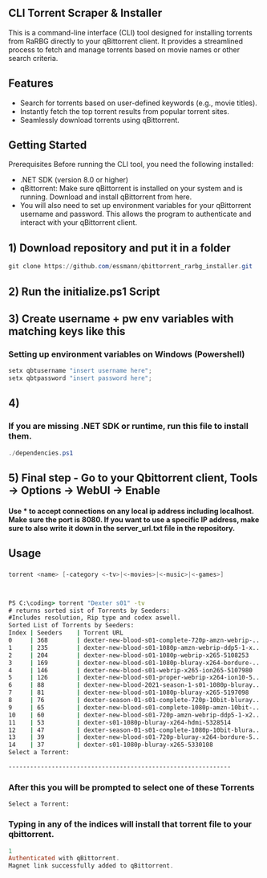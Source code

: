 ## CLI Torrent Scraper & Installer 
This is a command-line interface (CLI) tool designed for installing torrents from RaRBG directly to your qBittorrent client. It provides a streamlined process to fetch and manage torrents based on movie names or other search criteria.

## Features
- Search for torrents based on user-defined keywords (e.g., movie titles).
- Instantly fetch the top torrent results from popular torrent sites.
- Seamlessly download torrents using qBittorrent.
## Getting Started
Prerequisites
Before running the CLI tool, you need the following installed:

- .NET SDK (version 8.0 or higher)
- qBittorrent: Make sure qBittorrent is installed on your system and is running.
 Download and install qBittorrent from [](https://choosealicense.com/licenses/mit/) here.
- You will also need to set up environment variables for your qBittorrent username and password. This allows the program to authenticate and interact with your qBittorrent client.
## 1) Download repository and put it in a folder
```powershell
git clone https://github.com/essmann/qbittorrent_rarbg_installer.git
```
## 2) Run the initialize.ps1 Script 

## 3) Create username + pw env variables with matching keys like this
### Setting up environment variables on Windows (Powershell)
```powershell
setx qbtusername "insert username here";
setx qbtpassword "insert password here";
```
## 4)
### If you are missing .NET SDK or runtime, run this file to install them. 
```powershell
./dependencies.ps1
```
## 5) Final step - Go to your Qbittorrent client, Tools -> Options -> WebUI -> Enable
#### Use * to accept connections on any local ip address including localhost. Make sure the port is 8080. If you want to use a specific IP address, make sure to also write it down in the server_url.txt file in the repository.
## Usage
###
 ```powershell
torrent <name> [-category <-tv>|<-movies>|<-music>|<-games>]
```
```bat


PS C:\coding> torrent "Dexter s01" -tv
# returns sorted sist of Torrents by Seeders:
#Includes resolution, Rip type and codex aswell. 
Sorted List of Torrents by Seeders:
Index | Seeders    | Torrent URL                                        | Details
0     | 368        | dexter-new-blood-s01-complete-720p-amzn-webrip-... | Resolution: 720p, Rip: webrip, Codec: x264
1     | 235        | dexter-new-blood-s01-1080p-amzn-webrip-ddp5-1-x... | Resolution: 1080p, Rip: webrip, Codec: x264
2     | 204        | dexter-new-blood-s01-1080p-webrip-x265-5108253     | Resolution: 1080p, Rip: webrip, Codec: x265
3     | 169        | dexter-new-blood-s01-1080p-bluray-x264-bordure-... | Resolution: 1080p, Rip: N/A, Codec: x264
4     | 146        | dexter-new-blood-s01-webrip-x265-ion265-5107980    | Resolution: N/A, Rip: webrip, Codec: x265
5     | 126        | dexter-new-blood-s01-proper-webrip-x264-ion10-5... | Resolution: N/A, Rip: webrip, Codec: x264
6     | 88         | dexter-new-blood-2021-season-1-s01-1080p-bluray... | Resolution: 1080p, Rip: N/A, Codec: x265
7     | 81         | dexter-new-blood-s01-1080p-bluray-x265-5197098     | Resolution: 1080p, Rip: N/A, Codec: x265
8     | 76         | dexter-season-01-s01-complete-720p-10bit-bluray... | Resolution: 720p, Rip: N/A, Codec: x265
9     | 65         | dexter-new-blood-s01-complete-1080p-amzn-10bit-... | Resolution: 1080p, Rip: N/A, Codec: x265
10    | 60         | dexter-new-blood-s01-720p-amzn-webrip-ddp5-1-x2... | Resolution: 720p, Rip: webrip, Codec: x264
11    | 53         | dexter-s01-1080p-bluray-x264-hdmi-5328514          | Resolution: 1080p, Rip: N/A, Codec: x264
12    | 47         | dexter-season-01-s01-complete-1080p-10bit-blura... | Resolution: 1080p, Rip: N/A, Codec: x265
13    | 39         | dexter-new-blood-s01-720p-bluray-x264-bordure-5... | Resolution: 720p, Rip: N/A, Codec: x264
14    | 37         | dexter-s01-1080p-bluray-x265-5330108               | Resolution: 1080p, Rip: N/A, Codec: x265
Select a Torrent:

--------------------------------------------------------------
```
### After this you will be prompted to select one of these Torrents
```powrshell
Select a Torrent:
```
### Typing in any of the indices will install that torrent file to your qbittorrent.
```powershell
1
Authenticated with qBittorrent.
Magnet link successfully added to qBittorrent.


```
